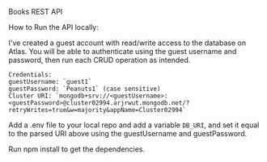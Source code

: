 Books REST API

How to Run the API locally:

I've created a guest account with read/write access to the database on Atlas. You will be able to authenticate using the guest username and password, then run each CRUD operation as intended. 

```
Credentials:
guestUsername: `guest1`
guestPassword: `Peanuts1` (case sensitive)
Cluster URI: `mongodb+srv://<guestUsername>:<guestPassword>@cluster02994.arjrwut.mongodb.net/?retryWrites=true&w=majority&appName=Cluster02994`
```

Add a .env file to your local repo and add a variable `DB_URI`, and set it equal to the parsed URI above using the guestUsername and guestPassword.

Run npm install to get the dependencies.